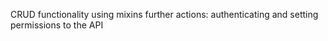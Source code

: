 CRUD functionality using mixins 
further actions: authenticating and setting permissions to the API
